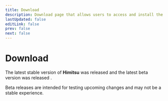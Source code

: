 ```yaml
---
title: Download
description: Download page that allows users to access and install the latest version of the app.
lastUpdated: false
editLink: false
prev: false
next: false
---
```


# Download

The latest stable version of **Himitsu** was released **<ReleaseDate type="stable" />** and the latest beta version was released **<ReleaseDate type="beta" />**.

Beta releases are intended for testing upcoming changes and may not be a stable experience.

<DownloadButtons />
<suspense>
<Changelog type="stable"/>
</suspense>